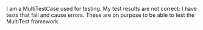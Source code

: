 I am a MultiTestCase used for testing. My test results are not correct: I have tests that fail and cause errors. These are on purpose to be able to test the MultiTest framework.